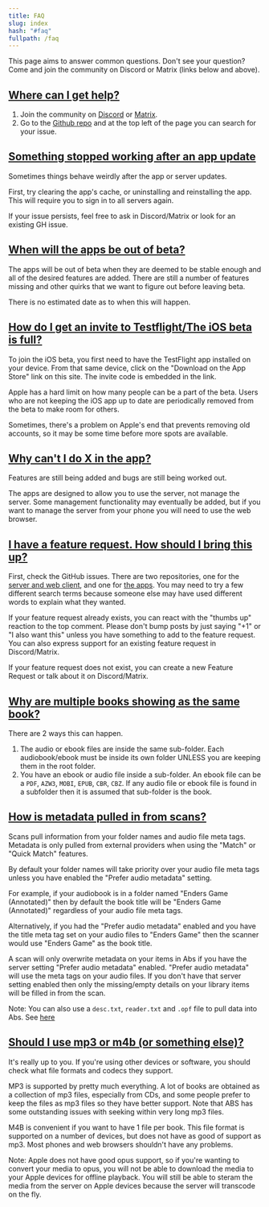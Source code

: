 ```yaml
---
title: FAQ
slug: index
hash: "#faq"
fullpath: /faq
---
```


This page aims to answer common questions. Don't see your question? Come and join the community on Discord or Matrix (links below and above).

## [Where can I get help?](#where-can-i-get-help)

1. Join the community on [Discord](https://discord.gg/pJsjuNCKRq) or [Matrix](https://matrix.to/#/#audiobookshelf:matrix.org).
2. Go to the [Github repo](https://github.com/advplyr/audiobookshelf) and at the top left of the page you can search for your issue.

## [Something stopped working after an app update](#something-stopped-working-after-an-app-update)

Sometimes things behave weirdly after the app or server updates.

First, try clearing the app's cache, or uninstalling and reinstalling the app. This will require you to sign in to all servers again.

If your issue persists, feel free to ask in Discord/Matrix or look for an existing GH issue.

## [When will the apps be out of beta?](#why-still-in-beta)

The apps will be out of beta when they are deemed to be stable enough and all of the desired features are added. There are still a number of features missing and other quirks that we want to figure out before leaving beta.

There is no estimated date as to when this will happen.

## [How do I get an invite to Testflight/The iOS beta is full?](#ios-beta-questions)

To join the iOS beta, you first need to have the TestFlight app installed on your device. From that same device, click on the "Download on the App Store" link on this site. The invite code is embedded in the link.

Apple has a hard limit on how many people can be a part of the beta. Users who are not keeping the iOS app up to date are periodically removed from the beta to make room for others.

Sometimes, there's a problem on Apple's end that prevents removing old accounts, so it may be some time before more spots are available.

## [Why can't I do X in the app?](#server-management-from-apps)

Features are still being added and bugs are still being worked out.

The apps are designed to allow you to use the server, not manage the server. Some management functionality may eventually be added, but if you want to manage the server from your phone you will need to use the web browser.

## [I have a feature request. How should I bring this up?](#supporting-features)

First, check the GitHub issues. There are two repositories, one for the [server and web client](https://github.com/advplyr/audiobookshelf), and one for [the apps](https://github.com/advplyr/audiobookshelf-app). You may need to try a few different search terms because someone else may have used different words to explain what they wanted.

If your feature request already exists, you can react with the "thumbs up" reaction to the top comment. Please don't bump posts by just saying "+1" or "I also want this" unless you have something to add to the feature request. You can also express support for an existing feature request in Discord/Matrix.

If your feature request does not exist, you can create a new Feature Request or talk about it on Discord/Matrix.


## [Why are multiple books showing as the same book?](#why-are-multiple-books-showing-as-the-same-book)

There are 2 ways this can happen.

1. The audio or ebook files are inside the same sub-folder. Each audiobook/ebook must be inside its own folder UNLESS you are keeping them in the root folder.
2. You have an ebook or audio file inside a sub-folder. An ebook file can be a `PDF`, `AZW3`, `MOBI`, `EPUB`, `CBR`, `CBZ`. If any audio file or ebook file is found in a subfolder then it is assumed that sub-folder is the book.


## [How is metadata pulled in from scans?](#how-is-metadata-pulled-in-from-scans)

Scans pull information from your folder names and audio file meta tags. Metadata is only pulled from external providers when using the "Match" or "Quick Match" features.

By default your folder names will take priority over your audio file meta tags unless you have enabled the "Prefer audio metadata" setting. 

For example, if your audiobook is in a folder named "Enders Game (Annotated)" then by default the book title will be "Enders Game (Annotated)" regardless of your audio file meta tags. 

Alternatively, if you had the "Prefer audio metadata" enabled and you have the title meta tag set on your audio files to "Enders Game" then the scanner would use "Enders Game" as the book title.

A scan will only overwrite metadata on your items in Abs if you have the server setting "Prefer audio metadata" enabled. "Prefer audio metadata" will use the meta tags on your audio files. If you don't have that server setting enabled then only the missing/empty details on your library items will be filled in from the scan.

Note: You can also use a `desc.txt`, `reader.txt` and `.opf` file to pull data into Abs. See [here](/docs#book-additional-metadata)

## [Should I use mp3 or m4b (or something else)?](#picking-a-file-format)

It's really up to you. If you're using other devices or software, you should check what file formats and codecs they support.

MP3 is supported by pretty much everything. A lot of books are obtained as a collection of mp3 files, especially from CDs, and some people prefer to keep the files as mp3 files so they have better support. Note that ABS has some outstanding issues with seeking within very long mp3 files.

M4B is convenient if you want to have 1 file per book. This file format is supported on a number of devices, but does not have as good of support as mp3. Most phones and web browsers shouldn't have any problems.

Note: Apple does not have good opus support, so if you're wanting to convert your media to opus, you will not be able to download the media to your Apple devices for offline playback. You will still be able to steram the media from the server on Apple devices because the server will transcode on the fly.

